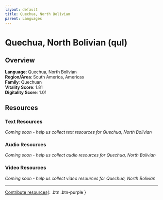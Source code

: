 ```yaml
---
layout: default
title: Quechua, North Bolivian
parent: Languages
---
```


# Quechua, North Bolivian (qul)

## Overview

**Language**: Quechua, North Bolivian  
**Region/Area**: South America, Americas  
**Family**: Quechuan  
**Vitality Score**: 1.81  
**Digitality Score**: 1.01  

## Resources

### Text Resources
*Coming soon - help us collect text resources for Quechua, North Bolivian*

### Audio Resources
*Coming soon - help us collect audio resources for Quechua, North Bolivian*

### Video Resources
*Coming soon - help us collect video resources for Quechua, North Bolivian*

---

[Contribute resources](https://fairtrain.github.io/){: .btn .btn-purple }
